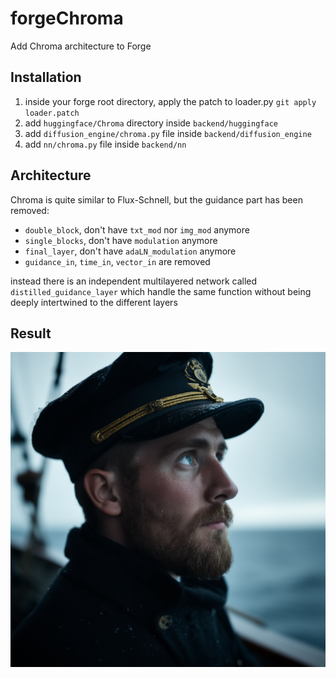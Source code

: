 # forgeChroma

Add Chroma architecture to Forge

## Installation

1) inside your forge root directory, apply the patch to loader.py `git apply loader.patch`
2) add `huggingface/Chroma` directory inside `backend/huggingface`
3) add `diffusion_engine/chroma.py` file inside `backend/diffusion_engine`
4) add `nn/chroma.py` file inside `backend/nn`

## Architecture

Chroma is quite similar to Flux-Schnell, but the guidance part has been removed:
- `double_block`, don't have `txt_mod` nor `img_mod` anymore
- `single_blocks`, don't have `modulation` anymore
- `final_layer`, don't have `adaLN_modulation` anymore
- `guidance_in`, `time_in`, `vector_in` are removed

instead there is an independent multilayered network called `distilled_guidance_layer` which handle the same function without being deeply intertwined to the different layers

## Result

![sailor](sailor.png)
